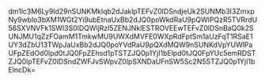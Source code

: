 dm1lc3M6Ly9ld29nSUNKMklqb2dJaklpTEFvZ0lDSndjeUk2SUNMb3I3ZmxpNy9wblo3bXM1WGt2Yi9ubEtnaUxBb2dJQ0poWkdRaU9pQWlPQzR5TVRrdU56SXVNVFk1SWl3S0lDQWljRzl5ZENJNklESTROVEEwTEFvZ0lDSnBaQ0k2SUNJMU1qZzFOamM1TmkwMU9UWXdMVFE0WXpRdFptSm1aUzFqT1RSaE1UY3dZbU13TWpJaUxBb2dJQ0poYVdRaU9pQXdMQW9nSUNKdVpYUWlPaUFpZEdOd0lpd0tJQ0FpZEhsd1pTSTZJQ0p1YjI1bElpd0tJQ0FpYUc5emRDSTZJQ0lpTEFvZ0lDSndZWFJvSWpvZ0lpSXNDaUFnSW5Sc2N5STZJQ0p1YjI1bElncDk=

